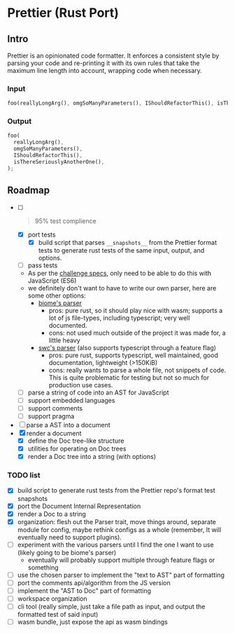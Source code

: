 # Prettier (Rust Port)

## Intro

Prettier is an opinionated code formatter. It enforces a consistent style by parsing your code and re-printing it with its own rules that take the maximum line length into account, wrapping code when necessary.

### Input

<!-- prettier-ignore -->
```rust
foo(reallyLongArg(), omgSoManyParameters(), IShouldRefactorThis(), isThereSeriouslyAnotherOne());
```

### Output

```rust
foo(
  reallyLongArg(),
  omgSoManyParameters(),
  IShouldRefactorThis(),
  isThereSeriouslyAnotherOne(),
);
```

## Roadmap

- [ ] >95% test complience
  - [x] port tests
    - [x] build script that parses `__snapshots__` from the Prettier format tests to generate rust tests of the same input, output, and options.
  - [ ] pass tests
  - As per the [challenge specs](https://console.algora.io/challenges/prettier), only need to be able to do this with JavaScript (ES6)
  - we definitely don't want to have to write our own parser, here are some other options:
    - [biome's parser](https://crates.io/crates/biome_js_parser)
      - pros: pure rust, so it should play nice with wasm; supports a lot of js file-types, including typescript; very well documented.
      - cons: not used much outside of the project it was made for, a little heavy
    - [swc's parser](https://crates.io/crates/swc_ecma_parser) (also supports typescript through a feature flag)
      - pros: pure rust, supports typescript, well maintained, good documentation, lightweight (>150KiB)
      - cons: really wants to parse a whole file, not snippets of code. This is quite problematic for testing but not so much for production use cases.
  - [ ] parse a string of code into an AST for JavaScript
  - [ ] support embedded languages
  - [ ] support comments
  - [ ] support pragma
- [ ] parse a AST into a document
- [x] render a document
  - [x] define the Doc tree-like structure
  - [x] utilities for operating on Doc trees
  - [x] render a Doc tree into a string (with options)

### TODO list

- [x] build script to generate rust tests from the Prettier repo's format test snapshots
- [x] port the Document Internal Representation
- [x] render a Doc to a string
- [x] organization: flesh out the Parser trait, move things around, separate module for config, maybe rethink configs as a whole (remember, It will eventually need to support plugins).
- [ ] experiment with the various parsers until I find the one I want to use (likely going to be biome's parser)
  - eventually will probably support multiple through feature flags or something
- [ ] use the chosen parser to implement the "text to AST" part of formatting
- [ ] port the comments api/algorithm from the JS version
- [ ] implement the "AST to Doc" part of formatting
- [ ] workspace organization
- [ ] cli tool (really simple, just take a file path as input, and output the formatted test of said input)
- [ ] wasm bundle, just expose the api as wasm bindings
